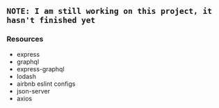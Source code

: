 ## `NOTE: I am still working on this project, it hasn't finished yet`
### Resources

- express
- graphql
- express-graphql
- lodash
- airbnb eslint configs
- json-server
- axios